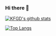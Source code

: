### Hi there 👋

[![KFGD's github stats](https://github-readme-stats.vercel.app/api?username=KFGD&show_icons=true&hide_border=true)](https://github.com/KFGD)

[![Top Langs](https://github-readme-stats.vercel.app/api/top-langs/?username=KFGD&hide_border=true&layout=compact)](https://github.com/KFGD)
